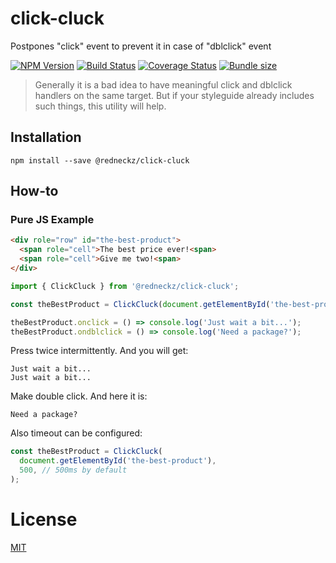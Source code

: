 # click-cluck

Postpones "click" event to prevent it in case of "dblclick" event

[![NPM Version][npm-image]][npm-url]
[![Build Status][travis-image]][travis-url]
[![Coverage Status][coveralls-image]][coveralls-url]
[![Bundle size][bundlephobia-image]][bundlephobia-url]

> Generally it is a bad idea to have meaningful click and dblclick handlers on the same target.
> But if your styleguide already includes such things, this utility will help.

## Installation

```shell
npm install --save @redneckz/click-cluck
```

## How-to

### Pure JS Example

```html
<div role="row" id="the-best-product">
  <span role="cell">The best price ever!<span>
  <span role="cell">Give me two!<span>
</div>
```

```javascript
import { ClickCluck } from '@redneckz/click-cluck';

const theBestProduct = ClickCluck(document.getElementById('the-best-product'));

theBestProduct.onclick = () => console.log('Just wait a bit...');
theBestProduct.ondblclick = () => console.log('Need a package?');
```

Press twice intermittently. And you will get:

```console
Just wait a bit...
Just wait a bit...
```

Make double click. And here it is:

```console
Need a package?
```

Also timeout can be configured:

```javascript
const theBestProduct = ClickCluck(
  document.getElementById('the-best-product'),
  500, // 500ms by default
);
```

# License

[MIT](http://vjpr.mit-license.org)

[npm-image]: https://badge.fury.io/js/%40redneckz%2Fclick-cluck.svg
[npm-url]: https://www.npmjs.com/package/%40redneckz%2Fclick-cluck
[travis-image]: https://travis-ci.org/redneckz/click-cluck.svg?branch=master
[travis-url]: https://travis-ci.org/redneckz/click-cluck
[coveralls-image]: https://coveralls.io/repos/github/redneckz/click-cluck/badge.svg?branch=master
[coveralls-url]: https://coveralls.io/github/redneckz/click-cluck?branch=master
[bundlephobia-image]: https://badgen.net/bundlephobia/min/@redneckz/click-cluck
[bundlephobia-url]: https://bundlephobia.com/result?p=@redneckz/click-cluck
